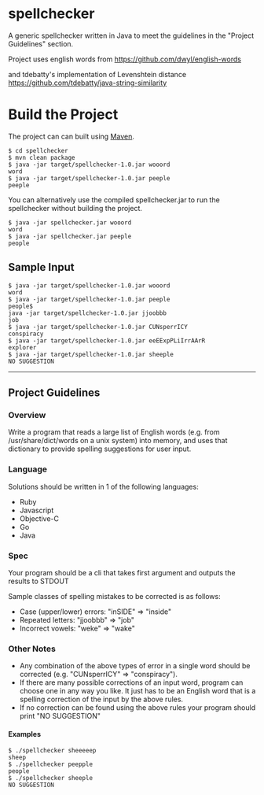 # spellchecker

A generic spellchecker written in Java to meet the guidelines in the "Project Guidelines" section.

Project uses english words from 
https://github.com/dwyl/english-words

and tdebatty's implementation of Levenshtein distance
https://github.com/tdebatty/java-string-similarity


Build the Project
====================================
The project can can built using [Maven](http://maven.apache.org/).

```
$ cd spellchecker
$ mvn clean package
$ java -jar target/spellchecker-1.0.jar wooord
word
$ java -jar target/spellchecker-1.0.jar peeple
peeple
```

You can alternatively use the compiled spellchecker.jar to run the spellchecker without building the project.

```
$ java -jar spellchecker.jar wooord
word
$ java -jar spellchecker.jar peeple
people
```

## Sample Input
```
$ java -jar target/spellchecker-1.0.jar wooord
word
$ java -jar target/spellchecker-1.0.jar peeple
people$ 
java -jar target/spellchecker-1.0.jar jjoobbb
job
$ java -jar target/spellchecker-1.0.jar CUNsperrICY
conspiracy
$ java -jar target/spellchecker-1.0.jar eeEExpPLiIrrAArR
explorer
$ java -jar target/spellchecker-1.0.jar sheeple
NO SUGGESTION
```

***

## Project Guidelines

### Overview
Write a program that reads a large list of English words (e.g. from /usr/share/dict/words on a unix system) into memory, and uses that dictionary to provide spelling suggestions for user input.

### Language

Solutions should be written in 1 of the following languages: 

* Ruby
* Javascript
* Objective-C
* Go
* Java

### Spec

Your program should be a cli that takes first argument and outputs the results to STDOUT 

Sample classes of spelling mistakes to be corrected is as follows:

* Case (upper/lower) errors: "inSIDE" => "inside" 
* Repeated letters: "jjoobbb" => "job" 
* Incorrect vowels: "weke" => "wake" 

### Other Notes

* Any combination of the above types of error in a single word should be corrected (e.g. "CUNsperrICY" => "conspiracy").
* If there are many possible corrections of an input word, program can choose one in any way you like. It just has to be an English word that is a spelling correction of the input by the above rules.
* If no correction can be found using the above rules your program should print "NO SUGGESTION"

#### Examples

```
$ ./spellchecker sheeeeep
sheep
$ ./spellchecker peepple
people
$ ./spellchecker sheeple
NO SUGGESTION
```
